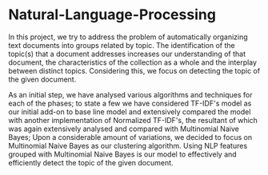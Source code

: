 # Natural-Language-Processing
 
In this project, we try to address the problem of automatically organizing text documents into groups related by topic.
The identification of the topic(s) that a document addresses increases our understanding of that document, the characteristics 
of the collection as a whole and the interplay between distinct topics. Considering this, we focus on detecting the topic of
the given document.

As an initial step, we have analysed various algorithms and techniques for each of the phases; to state a few we have considered 
TF-IDF's model as our initial add-on to base line model and extensively compared the model with another implementation of 
Normalized TF-IDF's, the resultant of which was again extensively analysed and compared with Multinomial Naive Bayes;
Upon a considerable amount of variations, we decided to focus on Multinomial Naive Bayes as our clustering algorithm. 
Using NLP features grouped with Multinomial Naive Bayes is our model to effectively and efficiently detect the topic
of the given document.
